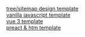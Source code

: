 [tree/sitemap design template](https://michaelsboost.com/App-Builder-Template/template%201/)  
[vanilla javascript template](https://michaelsboost.com/App-Builder-Template/template%202/)  
[vue 3 template](https://michaelsboost.com/App-Builder-Template/template%203/)  
[preact & htm template](https://michaelsboost.com/App-Builder-Template/template%204/)  